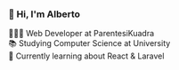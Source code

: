 ### 👋 Hi, I'm Alberto 

🧑🏼‍💻 Web Developer at ParentesiKuadra<br/>
📚 Studying Computer Science at University<br/>
💭 Currently learning about React & Laravel

<!--
**AlbertoMelottiDev/AlbertoMelottiDev** is a ✨ _special_ ✨ repository because its `README.md` (this file) appears on your GitHub profile.

Here are some ideas to get you started:

- 🔭 I’m currently working on ...
- 🌱 I’m currently learning ...
- 👯 I’m looking to collaborate on ...
- 🤔 I’m looking for help with ...
- 💬 Ask me about ...
- 📫 How to reach me: ...
- 😄 Pronouns: ...
- ⚡ Fun fact: ...
-->
